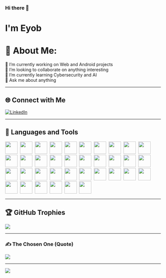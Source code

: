 ### Hi there 👋  

 # I'm Eyob  

<!--
**eyop/eyop** is a ✨ _special_ ✨ repository because its `README.md` (this file) appears on your GitHub profile.

Here are some ideas to get you started:

- 🔭 I’m currently working on ...
- 🌱 I’m currently learning ...
- 👯 I’m looking to collaborate on ...
- 🤔 I’m looking for help with ...
- 💬 Ask me about ...
- 📫 How to reach me: ...
- 😄 Pronouns: ...
- ⚡ Fun fact: ...
-->

# 💫 About Me:
🔭 I’m currently working on Web and Android projects  
👯 I’m looking to collaborate on anything interesting  
🌱 I’m currently learning Cybersecurity and AI  
💬 Ask me about anything  

---

## 🌐 Connect with Me
[![LinkedIn](https://img.shields.io/badge/LinkedIn-%230077B5.svg?logo=linkedin&logoColor=white)](https://www.linkedin.com/in/eyob-ketema-14539b242/)  

---

## 🚀 Languages and Tools
<p align="left">
  <img src="https://cdn.jsdelivr.net/gh/devicons/devicon/icons/android/android-original.svg" width="40" height="40"/>&nbsp;
  <img src="https://cdn.jsdelivr.net/gh/devicons/devicon/icons/anaconda/anaconda-original.svg" width="40" height="40"/>&nbsp;
  <img src="https://cdn.jsdelivr.net/gh/devicons/devicon/icons/androidstudio/androidstudio-original.svg" width="40" height="40"/>&nbsp;
  <img src="https://cdn.jsdelivr.net/gh/devicons/devicon/icons/angularjs/angularjs-original.svg" width="40" height="40"/>&nbsp;
  <img src="https://cdn.jsdelivr.net/gh/devicons/devicon/icons/apache/apache-original.svg" width="40" height="40"/>&nbsp;
  <img src="https://cdn.jsdelivr.net/gh/devicons/devicon/icons/arduino/arduino-original.svg" width="40" height="40"/>&nbsp;
  <img src="https://cdn.jsdelivr.net/gh/devicons/devicon/icons/bash/bash-original.svg" width="40" height="40"/>&nbsp;
  <img src="https://cdn.jsdelivr.net/gh/devicons/devicon/icons/blender/blender-original.svg" width="40" height="40"/>&nbsp;
  <img src="https://cdn.jsdelivr.net/gh/devicons/devicon/icons/bootstrap/bootstrap-original.svg" width="40" height="40"/>&nbsp;
  <img src="https://cdn.jsdelivr.net/gh/devicons/devicon/icons/c/c-original.svg" width="40" height="40"/>&nbsp;
  <img src="https://cdn.jsdelivr.net/gh/devicons/devicon/icons/canva/canva-original.svg" width="40" height="40"/>&nbsp;
  <img src="https://cdn.jsdelivr.net/gh/devicons/devicon/icons/cplusplus/cplusplus-original.svg" width="40" height="40"/>&nbsp;
  <img src="https://cdn.jsdelivr.net/gh/devicons/devicon/icons/csharp/csharp-original.svg" width="40" height="40"/>&nbsp;
  <img src="https://cdn.jsdelivr.net/gh/devicons/devicon/icons/css3/css3-original.svg" width="40" height="40"/>&nbsp;
  <img src="https://cdn.jsdelivr.net/gh/devicons/devicon/icons/dart/dart-original.svg" width="40" height="40"/>&nbsp;
  <img src="https://cdn.jsdelivr.net/gh/devicons/devicon/icons/debian/debian-original.svg" width="40" height="40"/>&nbsp;
  <img src="https://cdn.jsdelivr.net/gh/devicons/devicon/icons/django/django-plain.svg" width="40" height="40"/>&nbsp;
  <img src="https://cdn.jsdelivr.net/gh/devicons/devicon/icons/docker/docker-original.svg" width="40" height="40"/>&nbsp;
  <img src="https://skillicons.dev/icons?i=express" width="40" height="40"/>&nbsp;
  <img src="https://skillicons.dev/icons?i=flask" width="40" height="40"/>&nbsp;
  <img src="https://cdn.jsdelivr.net/gh/devicons/devicon/icons/firebase/firebase-plain.svg" width="40" height="40"/>&nbsp;
  <img src="https://cdn.jsdelivr.net/gh/devicons/devicon/icons/flutter/flutter-original.svg" width="40" height="40"/>&nbsp;
  <img src="https://cdn.jsdelivr.net/gh/devicons/devicon/icons/git/git-original.svg" width="40" height="40"/>&nbsp;
  <img src="https://skillicons.dev/icons?i=gitlab" width="40" height="40"/>&nbsp;
  <img src="https://skillicons.dev/icons?i=github" width="40" height="40"/>&nbsp;
  <img src="https://cdn.jsdelivr.net/gh/devicons/devicon/icons/googlecloud/googlecloud-original.svg" width="40" height="40"/>&nbsp;
  <img src="https://cdn.jsdelivr.net/gh/devicons/devicon/icons/java/java-original.svg" width="40" height="40"/>&nbsp;
  <img src="https://cdn.jsdelivr.net/gh/devicons/devicon/icons/javascript/javascript-original.svg" width="40" height="40"/>&nbsp;
  <img src="https://cdn.jsdelivr.net/gh/devicons/devicon/icons/linux/linux-original.svg" width="40" height="40"/>&nbsp;
  <img src="https://cdn.jsdelivr.net/gh/devicons/devicon/icons/mongodb/mongodb-original.svg" width="40" height="40"/>&nbsp;
  <img src="https://cdn.jsdelivr.net/gh/devicons/devicon/icons/mysql/mysql-original.svg" width="40" height="40"/>&nbsp;
  <img src="https://cdn.jsdelivr.net/gh/devicons/devicon/icons/nodejs/nodejs-original.svg" width="40" height="40"/>&nbsp;
  <img src="https://cdn.jsdelivr.net/gh/devicons/devicon/icons/python/python-original.svg" width="40" height="40"/>&nbsp;
  <img src="https://cdn.jsdelivr.net/gh/devicons/devicon/icons/react/react-original.svg" width="40" height="40"/>&nbsp;
  <img src="https://cdn.jsdelivr.net/gh/devicons/devicon/icons/tensorflow/tensorflow-original.svg" width="40" height="40"/>&nbsp;
  <img src="https://cdn.jsdelivr.net/gh/devicons/devicon/icons/unity/unity-original.svg" width="40" height="40"/>
</p>

---

## 🏆 GitHub Trophies  
![](https://github-profile-trophy.vercel.app/?username=eyop&theme=radical&no-frame=false&no-bg=false&margin-w=4)

---

### ✍️ The Chosen One (Quote)  
![](https://quotes-github-readme.vercel.app/api?type=horizontal&theme=radical)

---

[![](https://visitcount.itsvg.in/api?id=eyop&icon=0&color=0)](https://visitcount.itsvg.in)

<!-- Proudly created with GPRM (https://gprm.itsvg.in) -->
